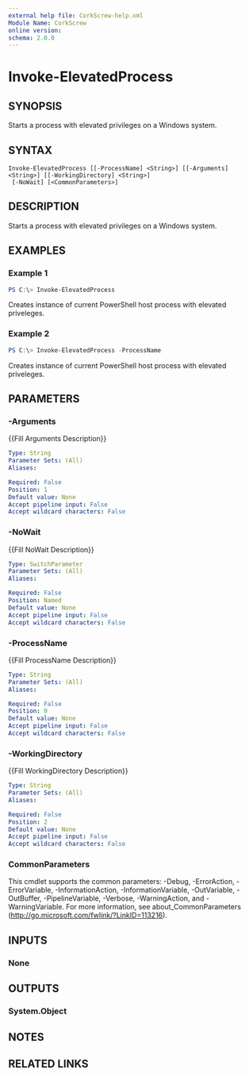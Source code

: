 ```yaml
---
external help file: CorkScrew-help.xml
Module Name: CorkScrew
online version:
schema: 2.0.0
---
```


# Invoke-ElevatedProcess

## SYNOPSIS
Starts a process with elevated privileges on a Windows system.

## SYNTAX

```
Invoke-ElevatedProcess [[-ProcessName] <String>] [[-Arguments] <String>] [[-WorkingDirectory] <String>]
 [-NoWait] [<CommonParameters>]
```

## DESCRIPTION
Starts a process with elevated privileges on a Windows system.

## EXAMPLES

### Example 1
```powershell
PS C:\> Invoke-ElevatedProcess
```

Creates instance of current PowerShell host process with elevated priveleges.

### Example 2
```powershell
PS C:\> Invoke-ElevatedProcess -ProcessName
```

Creates instance of current PowerShell host process with elevated priveleges.


## PARAMETERS

### -Arguments
{{Fill Arguments Description}}

```yaml
Type: String
Parameter Sets: (All)
Aliases:

Required: False
Position: 1
Default value: None
Accept pipeline input: False
Accept wildcard characters: False
```

### -NoWait
{{Fill NoWait Description}}

```yaml
Type: SwitchParameter
Parameter Sets: (All)
Aliases:

Required: False
Position: Named
Default value: None
Accept pipeline input: False
Accept wildcard characters: False
```

### -ProcessName
{{Fill ProcessName Description}}

```yaml
Type: String
Parameter Sets: (All)
Aliases:

Required: False
Position: 0
Default value: None
Accept pipeline input: False
Accept wildcard characters: False
```

### -WorkingDirectory
{{Fill WorkingDirectory Description}}

```yaml
Type: String
Parameter Sets: (All)
Aliases:

Required: False
Position: 2
Default value: None
Accept pipeline input: False
Accept wildcard characters: False
```

### CommonParameters
This cmdlet supports the common parameters: -Debug, -ErrorAction, -ErrorVariable, -InformationAction, -InformationVariable, -OutVariable, -OutBuffer, -PipelineVariable, -Verbose, -WarningAction, and -WarningVariable.
For more information, see about_CommonParameters (http://go.microsoft.com/fwlink/?LinkID=113216).

## INPUTS

### None
## OUTPUTS

### System.Object
## NOTES

## RELATED LINKS
